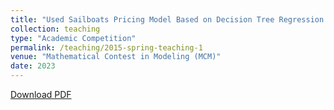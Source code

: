```yaml
---
title: "Used Sailboats Pricing Model Based on Decision Tree Regression with AdaBoost"
collection: teaching
type: "Academic Competition"
permalink: /teaching/2015-spring-teaching-1
venue: "Mathematical Contest in Modeling (MCM)"
date: 2023
---
```


[Download PDF](http://ShangrunLu.github.io/files/美赛2330197paper.pdf)
